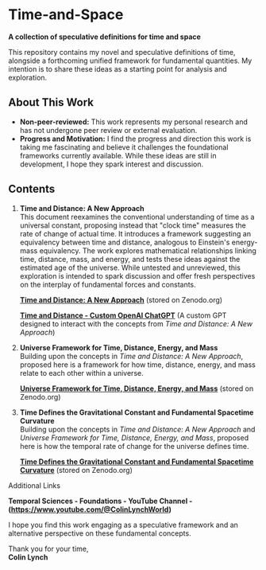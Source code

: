 

# Time-and-Space #
**A collection of speculative definitions for time and space**

This repository contains my novel and speculative definitions of time, alongside a forthcoming unified framework for fundamental quantities. My intention is to share these ideas as a starting point for analysis and exploration.

## About This Work  
- **Non-peer-reviewed:** This work represents my personal research and has not undergone peer review or external evaluation.  
- **Progress and Motivation:** I find the progress and direction this work is taking me fascinating and believe it challenges the foundational frameworks currently available. While these ideas are still in development, I hope they spark interest and discussion.  

## Contents  
1. **Time and Distance: A New Approach**  
   This document reexamines the conventional understanding of time as a universal constant, proposing instead that "clock time" measures the rate of change of actual time. It introduces a framework suggesting an equivalency between time and distance, analogous to Einstein's energy-mass equivalency. The work explores mathematical relationships linking time, distance, mass, and energy, and tests these ideas against the estimated age of the universe. While untested and unreviewed, this exploration is intended to spark discussion and offer fresh perspectives on the interplay of fundamental forces and constants.  

   **[Time and Distance: A New Approach](https://doi.org/10.5281/zenodo.14560148)** (stored on Zenodo.org)

   **[Time and Distance - Custom OpenAI ChatGPT](https://chatgpt.com/g/g-67731559dc9481918ddf4a312de0516b-time-and-distance-a-new-approach)** (A custom GPT designed to interact with the concepts from *Time and Distance: A New Approach*)

3. **Universe Framework for Time, Distance, Energy, and Mass**  
   Building upon the concepts in *Time and Distance: A New Approach*, proposed here is a framework for how time, distance, energy, and mass relate to each other within a universe.

   **[Universe Framework for Time, Distance, Energy, and Mass](https://doi.org/10.5281/zenodo.14597436)** (stored on Zenodo.org)

2. **Time Defines the Gravitational Constant and Fundamental Spacetime Curvature**  
   Building upon the concepts in *Time and Distance: A New Approach* and *Universe Framework for Time, Distance, Energy, and Mass*, proposed here is how the temporal rate of change for the universe defines time.

   **[Time Defines the Gravitational Constant and Fundamental Spacetime Curvature](https://doi.org/10.5281/zenodo.14624275)** (stored on Zenodo.org)

Additional Links

**Temporal Sciences - Foundations - YouTube Channel - (https://www.youtube.com/@ColinLynchWorld)**


I hope you find this work engaging as a speculative framework and an alternative perspective on these fundamental concepts.

Thank you for your time,  
**Colin Lynch**
